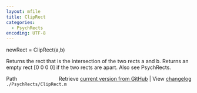 ```yaml
---
layout: mfile
title: ClipRect
categories:
  - PsychRects
encoding: UTF-8
---
```


newRect = ClipRect(a,b)

Returns the rect that is the intersection of the two rects a and b.
Returns an empty rect [0 0 0 0] if the two rects are apart.
Also see PsychRects.


<div class="code_header" style="text-align:right;">
  <span style="float:left;">Path&nbsp;&nbsp;</span> <span class="counter">Retrieve <a href=
  "https://raw.github.com/Psychtoolbox-3/Psychtoolbox-3/beta/./PsychRects/ClipRect.m">current version from GitHub</a> | View <a href=
  "https://github.com/Psychtoolbox-3/Psychtoolbox-3/commits/beta/./PsychRects/ClipRect.m">changelog</a></span>
</div>
<div class="code">
  <code>./PsychRects/ClipRect.m</code>
</div>
